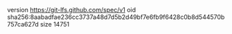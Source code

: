 version https://git-lfs.github.com/spec/v1
oid sha256:8aabadfae236cc3737a48d7d5b2d49bf7e6fb9f6428c0b8d544570b757ca627d
size 14751
